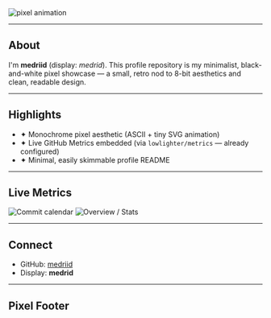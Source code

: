 
<!-- Pixel animation (monochrome) -->
<picture>
  <img alt="pixel animation" src='data:image/svg+xml;utf8,
  <svg xmlns="http://www.w3.org/2000/svg" width="640" height="80" viewBox="0 0 640 80" preserveAspectRatio="xMidYMid meet">
    <rect width="100%" height="100%" fill="white"/>
    <!-- grid of 8x4 black squares, animating left-to-right -->
    <g transform="translate(20,18)">
      <g id="dots">
        <rect x="0"   y="0" width="16" height="16" fill="black">
          <animate attributeName="opacity" values="1;0.15;1" dur="1.2s" begin="0s" repeatCount="indefinite"/>
        </rect>
        <rect x="22"  y="0" width="16" height="16" fill="black">
          <animate attributeName="opacity" values="1;0.15;1" dur="1.2s" begin="0.15s" repeatCount="indefinite"/>
        </rect>
        <rect x="44"  y="0" width="16" height="16" fill="black">
          <animate attributeName="opacity" values="1;0.15;1" dur="1.2s" begin="0.30s" repeatCount="indefinite"/>
        </rect>
        <rect x="66"  y="0" width="16" height="16" fill="black">
          <animate attributeName="opacity" values="1;0.15;1" dur="1.2s" begin="0.45s" repeatCount="indefinite"/>
        </rect>

        <rect x="0"   y="22" width="16" height="16" fill="black">
          <animate attributeName="opacity" values="1;0.15;1" dur="1.2s" begin="0.6s" repeatCount="indefinite"/>
        </rect>
        <rect x="22"  y="22" width="16" height="16" fill="black">
          <animate attributeName="opacity" values="1;0.15;1" dur="1.2s" begin="0.75s" repeatCount="indefinite"/>
        </rect>
        <rect x="44"  y="22" width="16" height="16" fill="black">
          <animate attributeName="opacity" values="1;0.15;1" dur="1.2s" begin="0.90s" repeatCount="indefinite"/>
        </rect>
        <rect x="66"  y="22" width="16" height="16" fill="black">
          <animate attributeName="opacity" values="1;0.15;1" dur="1.2s" begin="1.05s" repeatCount="indefinite"/>
        </rect>
      </g>
    </g>

    <!-- stylized pixel text (black) -->
    <g transform="translate(160,48)" font-family="monospace" font-size="20" fill="black">
      <text x="0" y="0">medrid</text>
    </g>
  </svg>' />
</picture>

---

## About
I'm **medriid** (display: *medrid*). This profile repository is my minimalist, black-and-white pixel showcase — a small, retro nod to 8-bit aesthetics and clean, readable design.

---

## Highlights
- ✦ Monochrome pixel aesthetic (ASCII + tiny SVG animation)  
- ✦ Live GitHub Metrics embedded (via `lowlighter/metrics` — already configured)  
- ✦ Minimal, easily skimmable profile README  

---

## Live Metrics
<!-- Metrics images generated by your lowlighter/metrics GitHub Action.
     Replace or keep these relative paths depending on your metrics output location.
     Common relative filenames used by the action (example placeholders): -->
<picture>
  <img alt="Commit calendar" src="/metrics.plugin.isocalendar.fullyear.svg" />
</picture>

<picture>
  <img alt="Overview / Stats" src="/metrics.plugin.overview.svg" />
</picture>

---

## Connect
- GitHub: [medriid](https://github.com/medriid)  
- Display: **medrid**

---

## Pixel Footer
